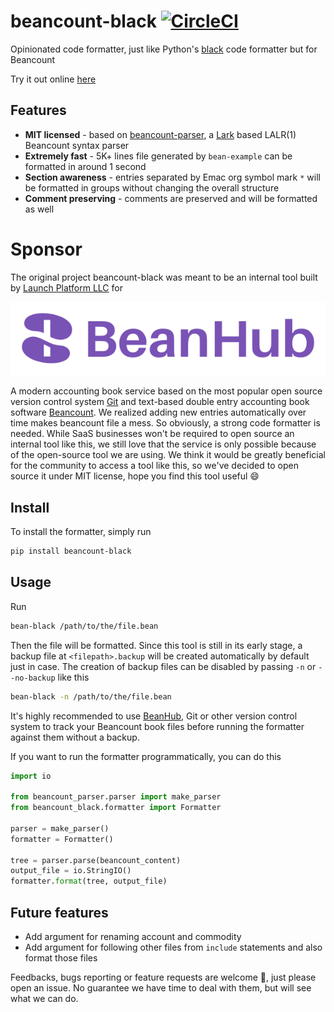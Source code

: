 # beancount-black [![CircleCI](https://circleci.com/gh/LaunchPlatform/beancount-black/tree/master.svg?style=svg)](https://circleci.com/gh/LaunchPlatform/beancount-black/tree/master)
Opinionated code formatter, just like Python's [black](https://pypi.org/project/black/) code formatter but for Beancount

Try it out online [here](https://beanhub.io/tools/beancount-formatter)

## Features

- **MIT licensed** - based on [beancount-parser](https://github.com/LaunchPlatform/beancount-parser), a [Lark](https://github.com/lark-parser/lark) based LALR(1) Beancount syntax parser
- **Extremely fast** - 5K+ lines file generated by `bean-example` can be formatted in around 1 second
- **Section awareness** - entries separated by Emac org symbol mark `*` will be formatted in groups without changing the overall structure
- **Comment preserving** - comments are preserved and will be formatted as well

# Sponsor

The original project beancount-black was meant to be an internal tool built by [Launch Platform LLC](https://launchplatform.com) for 

<p align="center">
  <a href="https://beanhub.io"><img src="https://github.com/LaunchPlatform/beancount-black/raw/master/assets/beanhub.svg?raw=true" alt="BeanHub logo" /></a>
</p>

A modern accounting book service based on the most popular open source version control system [Git](https://git-scm.com/) and text-based double entry accounting book software [Beancount](https://beancount.github.io/docs/index.html).
We realized adding new entries automatically over time makes beancount file a mess.
So obviously, a strong code formatter is needed.
While SaaS businesses won't be required to open source an internal tool like this, we still love that the service is only possible because of the open-source tool we are using.
We think it would be greatly beneficial for the community to access a tool like this, so we've decided to open source it under MIT license, hope you find this tool useful 😄

## Install

To install the formatter, simply run

```bash
pip install beancount-black
```

## Usage

Run

```bash
bean-black /path/to/the/file.bean
```

Then the file will be formatted.
Since this tool is still in its early stage, a backup file at `<filepath>.backup` will be created automatically by default just in case.
The creation of backup files can be disabled by passing `-n` or `--no-backup` like this

```bash
bean-black -n /path/to/the/file.bean
```

It's highly recommended to use [BeanHub](https://beanhub.io), Git or other version control system to track your Beancount book files before running the formatter against them without a backup.

If you want to run the formatter programmatically, you can do this

```python
import io

from beancount_parser.parser import make_parser
from beancount_black.formatter import Formatter

parser = make_parser()
formatter = Formatter()

tree = parser.parse(beancount_content)
output_file = io.StringIO()
formatter.format(tree, output_file)
```

## Future features

- Add argument for renaming account and commodity
- Add argument for following other files from `include` statements and also format those files
 
Feedbacks, bugs reporting or feature requests are welcome 🙌, just please open an issue.
No guarantee we have time to deal with them, but will see what we can do.
